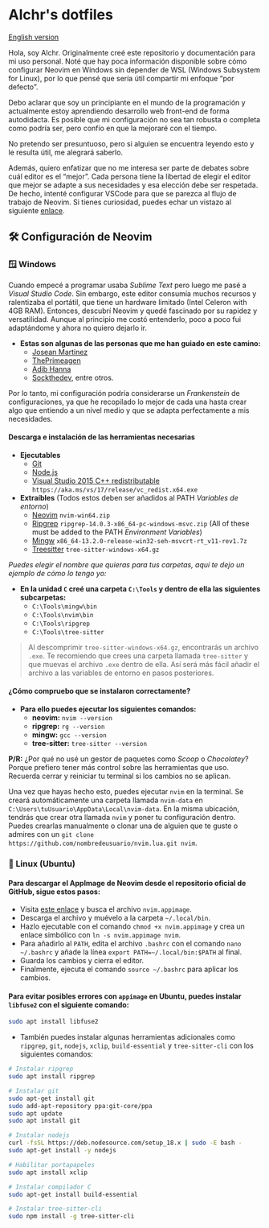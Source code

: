 # Alchr's dotfiles

[English version](./README.md)

Hola, soy Alchr. Originalmente creé este repositorio y documentación para mi uso personal. Noté que hay poca información disponible sobre cómo configurar Neovim en Windows sin depender de WSL (Windows Subsystem for Linux), por lo que pensé que sería útil compartir mi enfoque “por defecto”.

Debo aclarar que soy un principiante en el mundo de la programación y actualmente estoy aprendiendo desarrollo web front-end de forma autodidacta. Es posible que mi configuración no sea tan robusta o completa como podría ser, pero confío en que la mejoraré con el tiempo.

No pretendo ser presuntuoso, pero si alguien se encuentra leyendo esto y le resulta útil, me alegrará saberlo.

Además, quiero enfatizar que no me interesa ser parte de debates sobre cuál editor es el “mejor”. Cada persona tiene la libertad de elegir el editor que mejor se adapte a sus necesidades y esa elección debe ser respetada. De hecho, intenté configurar VSCode para que se parezca al flujo de trabajo de Neovim. Si tienes curiosidad, puedes echar un vistazo al siguiente [enlace](https://github.com/alchrdev/vscode_keybindings).

## 🛠️ Configuración de Neovim

### 🪟 Windows

Cuando empecé a programar usaba *Sublime Text* pero luego me pasé a *Visual Studio Code*. Sin embargo, este editor consumía muchos recursos y ralentizaba el portátil, que tiene un hardware limitado (Intel Celeron with 4GB RAM). Entonces, descubrí Neovim y quedé fascinado por su rapidez y versatilidad. Aunque al principio me costó entenderlo, poco a poco fui adaptándome y ahora no quiero dejarlo ir.

- **Estas son algunas de las personas que me han guiado en este camino:**
  - [Josean Martinez](https://www.youtube.com/@joseanmartinez)
  - [ThePrimeagen](https://www.youtube.com/@ThePrimeagen)
  - [Adib Hanna](https://www.youtube.com/@adibhanna)
  - [Sockthedev](https://www.youtube.com/@sockthedev4904), entre otros.

Por lo tanto, mi configuración podría considerarse un *Frankenstein*  de configuraciones, ya que he recopilado lo mejor de cada una hasta crear algo que entiendo a un nivel medio y que se adapta perfectamente a mis necesidades.

#### Descarga e instalación de las herramientas necesarias

- **Ejecutables**
  - [Git](https://git-scm.com/downloads)
  - [Node.js](https://nodejs.org/en)
  - [Visual Studio 2015 C++ redistributable](https://learn.microsoft.com/en-US/cpp/windows/latest-supported-vc-redist?view=msvc-170) `https://aka.ms/vs/17/release/vc_redist.x64.exe`
- **Extraíbles** (Todos estos deben ser añadidos al PATH _Variables de entorno_)
  - [Neovim](https://github.com/neovim/neovim/releases/tag/stable) `nvim-win64.zip`
  - [Ripgrep](https://github.com/BurntSushi/ripgrep/releases/tag/14.0.3) `ripgrep-14.0.3-x86_64-pc-windows-msvc.zip` (All of these must be added to the PATH _Environment Variables_)
  - [Mingw](https://github.com/niXman/mingw-builds-binaries/releases/tag/13.2.0-rt_v11-rev1) `x86_64-13.2.0-release-win32-seh-msvcrt-rt_v11-rev1.7z`
  - [Treesitter](https://github.com/tree-sitter/tree-sitter/releases/tag/v0.20.8) `tree-sitter-windows-x64.gz`

*Puedes elegir el nombre que quieras para tus carpetas, aquí te dejo un ejemplo de cómo lo tengo yo:*

- **En la unidad `C` creé una carpeta `C:\Tools` y dentro de ella las siguientes subcarpetas:**
  - `C:\Tools\mingw\bin`
  - `C:\Tools\nvim\bin`
  - `C:\Tools\ripgrep`
  - `C:\Tools\tree-sitter`

> Al descomprimir `tree-sitter-windows-x64.gz`, encontrarás un archivo `.exe`. Te recomiendo que crees una carpeta llamada `tree-sitter` y que muevas el archivo `.exe` dentro de ella. Así será más fácil añadir el archivo a las variables de entorno en pasos posteriores.

#### ¿Cómo compruebo que se instalaron correctamente?

- **Para ello puedes ejecutar los siguientes comandos:**
  - **neovim:** `nvim --version`
  - **ripgrep:** `rg --version`
  - **mingw:** `gcc --version`
  - **tree-sitter:** `tree-sitter --version`

**P/R:** ¿Por qué no usé un gestor de paquetes como _Scoop_ o _Chocolatey_? Porque prefiero tener más control sobre las herramientas que uso. Recuerda cerrar y reiniciar tu terminal si los cambios no se aplican.

Una vez que hayas hecho esto, puedes ejecutar `nvim` en la terminal. Se creará automáticamente una carpeta llamada `nvim-data` en `C:\Users\tuUsuario\AppData\Local\nvim-data`. En la misma ubicación, tendrás que crear otra llamada `nvim` y poner tu configuración dentro. Puedes crearlas manualmente o clonar una de alguien que te guste o admires con un `git clone https://github.com/nombredeusuario/nvim.lua.git nvim`.


### 🐧 Linux (Ubuntu)

#### Para descargar el AppImage de Neovim desde el repositorio oficial de GitHub, sigue estos pasos:

- Visita [este enlace](https://github.com/neovim/neovim/releases) y busca el archivo `nvim.appimage`.
- Descarga el archivo y muévelo a la carpeta `~/.local/bin`.
- Hazlo ejecutable con el comando `chmod +x nvim.appimage` y crea un enlace simbólico con `ln -s nvim.appimage nvim`.
- Para añadirlo al `PATH`, edita el archivo `.bashrc` con el comando `nano ~/.bashrc` y añade la línea `export PATH=~/.local/bin:$PATH` al final.
- Guarda los cambios y cierra el editor.
- Finalmente, ejecuta el comando `source ~/.bashrc` para aplicar los cambios.


#### Para evitar posibles errores con `appimage` en Ubuntu, puedes instalar `libfuse2` con el siguiente comando:

```bash
sudo apt install libfuse2
```

- También puedes instalar algunas herramientas adicionales como `ripgrep`, `git`, `nodejs`, `xclip`, `build-essential` y `tree-sitter-cli` con los siguientes comandos:

```bash
# Instalar ripgrep
sudo apt install ripgrep

# Instalar git
sudo apt-get install git
sudo add-apt-repository ppa:git-core/ppa
sudo apt update
sudo apt install git

# Instalar nodejs
curl -fsSL https://deb.nodesource.com/setup_18.x | sudo -E bash -
sudo apt-get install -y nodejs

# Habilitar portapapeles
sudo apt install xclip

# Instalar compilador C
sudo apt-get install build-essential

# Instalar tree-sitter-cli
sudo npm install -g tree-sitter-cli
```
